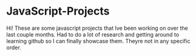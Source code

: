 # JavaScript-Projects
Hi! These are some javascript projects that Ive been working on over the last couple months. Had to do a lot of research and getting around to learning github so I can finally showcase them. Theyre not in any specific order.
